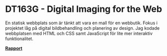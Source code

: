# DT163G - Digital Imaging for the Web

En statisk webbplats som är tänkt att vara en mall för en webbutik. 
Fokus i projektet låg på digital bildbehandling och planering av design.
Jag kodade webbplatsen med HTML och CSS samt JavaScript för lite mer interaktiv funktionalitet.

[__Rapport__](https://github.com/albinronnkvist/Course_DT163G_DigitalImagingForTheWeb/blob/master/DT163G_essay_sv.pdf)
